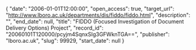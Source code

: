{
  "date": "2006-01-01T12:00:00", 
  "open_access": true, 
  "target_url": "http://www.lboro.ac.uk/departments/dis/fiddo/fiddo.html", 
  "description": "", 
  "end_date": null, 
  "title": "FIDDO (Focused Investigation of Document Delivery Options) Project", 
  "record_id": "20060101T120000/pcyjm4SqnxSIg3GFWknTGA==", 
  "publisher": "lboro.ac.uk", 
  "slug": 99929, 
  "start_date": null
}

